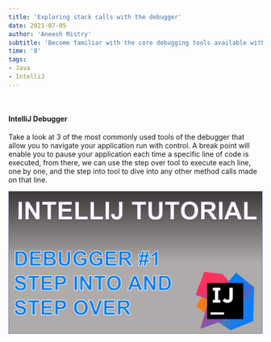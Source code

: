 ```yaml
---
title: 'Exploring stack calls with the debugger'
date: 2021-07-05
author: 'Aneesh Mistry'
subtitle: 'Become familiar with the core debugging tools available with IntelliJ.'
time: '8'
tags:
- Java
- IntelliJ
---
```


<br>
<h4>IntelliJ Debugger</h4>
<p>
Take a look at 3 of the most commonly used tools of the debugger that allow you to navigate your application run with control.
A break point will enable you to pause your application each time a specific line of code is executed, from there, we can use the step over tool to execute each line, one by one, 
and the step into tool to dive into any other method calls made on that line.

[![YouTube video link](../images/057_debug.jpg)](https://youtu.be/JnTfQCjq9xM)

</p>

